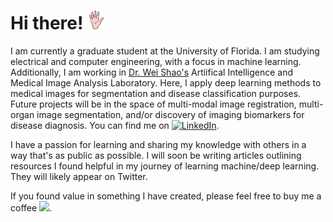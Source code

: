 # Hi there! <img src="https://github.com/Andres-G-Gomez/Andres-G-Gomez/blob/main/animated-waving-image-0077.gif" width="30px" height="30px" />

I am currently a graduate student at the University of Florida. I am studying electrical and computer engineering, with a focus in machine learning. Additionally, I am working in [Dr. Wei Shao's](https://nephrology.medicine.ufl.edu/profile/shao-wei-1/) Artiifical Intelligence and Medical Image Analysis Laboratory. Here, I apply deep learning methods to medical images for segmentation and disease classification purposes. Future projects will be in the space of multi-modal image registration, multi-organ image segmentation, and/or discovery of imaging biomarkers for disease diagnosis. You can find me on [![LinkedIn][3.2]][3]. 

I have a passion for learning and sharing my knowledge with others in a way that's as public as possible. I will soon be writing articles outlining resources I found helpful in my journey of learning machine/deep learning. They will likely appear on Twitter. 

If you found value in something I have created, please feel free to buy me a coffee [<img height="30" src="https://github.com/WaylonWalker/WaylonWalker/blob/main/icon/by-me-a-coffee.png?raw=true">][4].




<!--

</p>
<p align='center'>
<a href=" https://www.buymeacoffee.com/andresgg"><img height="30" src="https://github.com/WaylonWalker/WaylonWalker/blob/main/icon/by-me-a-coffee.png?raw=true"></a>
</p>

<!-- icons without padding -->

[2.2]: <img height="30" src="https://github.com/WaylonWalker/WaylonWalker/blob/main/icon/by-me-a-coffee.png?raw=true">
[3.2]: https://raw.githubusercontent.com/MartinHeinz/MartinHeinz/master/linkedin-3-16.png (LinkedIn icon without padding)
<!-- links to your social media accounts -->

[2]: https://github.com/Andres-G-Gomez
[3]: https://www.linkedin.com/in/andres-gomez-7410a8160
[4]: https://www.buymeacoffee.com/andresgg
